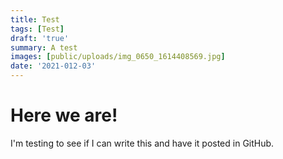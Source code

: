 ```yaml
---
title: Test
tags: [Test]
draft: 'true'
summary: A test
images: [public/uploads/img_0650_1614408569.jpg]
date: '2021-012-03'
---
```


# Here we are!

I'm testing to see if I can write this and have it posted in GitHub.
